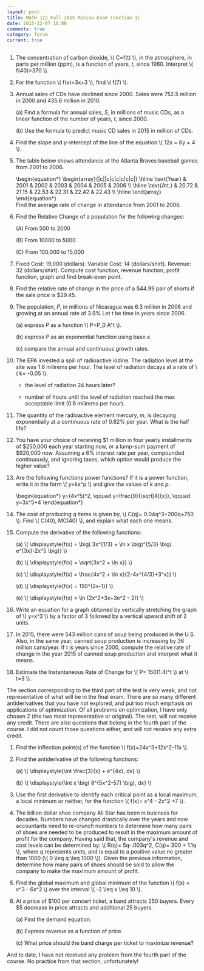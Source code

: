 ```yaml
---
layout: post
title: MATH 122 Fall 2015 Review Exam (section 1)
date: 2015-12-07 16:00
comments: true
category: forum
current: true
---
```


1. The concentration of carbon dioxide, <span>\\( C=f(t) \\)</span>, in the atmosphere, in parts per million (ppm), is a function of years, *t*, since 1960.  Interpret <span>\\( f(40)=370 \\)</span>.

2. For the function <span>\\( f(x)=3x+3 \\)</span>, find <span>\\( f(7) \\)</span>.

3. Annual sales of CDs have declined since 2000. Sales were 752.5 million in 2000 and 435.6 million in 2010.

	(a)	Find a formula for annual sales, *S*, in millions of music CDs, as a linear function of the number of years, *t*, since 2000. 

	(b)	Use the formula to predict music CD sales in 2015 in million of CDs.

4. Find the slope and *y*-intercept of the line of the equation <span>\\( 12x = 6y + 4 \\)</span>.

5. The table below shows attendance at the Atlanta Braves baseball games from 2001 to 2006.
	<div>
		\begin{equation*}
		\begin{array}{|c||c|c|c|c|c|c|}
		\hline
		\text{Year} & 2001 & 2002 & 2003 & 2004 & 2005 & 2006 \\
		\hline
		\text{Att.} & 20.72 & 21.15 & 22.53 & 22.31 & 22.42 & 22.43 \\
		\hline
		\end{array}
		\end{equation*}
	</div>
	Find the average rate of change in attendance from 2001 to 2006.

6. Find the Relative Change of a population for the following changes:

	(A) From 500 to 2000

	(B) From 10000 to 5000

	(C) From 100,000 to 15,000

7. Fixed Cost: 19,000 (dollars). Variable Cost: 14 (dollars/shirt). Revenue: 32 (dollars/shirt). Compute cost function, revenue function, profit function, graph and find break-even point.

8. Find the relative rate of change in the price of a $44.99 pair of shorts if the sale price is $29.45.

9. The population, *P*, in millions of Nicaragua was 6.3 million in 2006 and growing at an annual rate of 3.9%   Let *t* be time in years since 2006.

	(a) express *P* as a function <span>\\( P=P_0 A^t \\)</span>.

    (b) express *P* as an exponential function using base *e*.

    (c) compare the annual and continuous growth rates.

10. The EPA invested a spill of radioactive iodine. The radiation level at the site was 1.6 milirems per hour. The level of radiation decays at a rate of <span>\\( k= -0.05 \\)<span>. 

	+ the level of radiation 24 hours later? 

	+ number of hours until the level of radiation reached the max acceptable limit (0.6 milirems per hour). 

11. The quantity of the radioactive element mercury, *m*, is decaying exponentially at a continuous rate of 0.62% per year. What is the half life?

12. You have your choice of receiving $1 million in four yearly installments of $250,000 each year starting now, or a lump-sum payment of $920,000 now. Assuming a 6% interest rate per year, compounded continuously, and ignoring taxes, which option would produce the higher value?

1. Are the following functions power functions? If it is a power function, write it in the form <span>\\( y=kx^p \\)</span> and give the values of *k* and *p*. 
	<div>
		\begin{equation*}
		y=(4x^5)^2, \qquad y=\frac{9}{\sqrt[4]{x}}, \qquad y=3x^5+4
		\end{equation*}
	</div>

2. The cost of producing *q* items is given by, <span>\\( C(q)= 0.04q^3+200q+750 \\)</span>.  Find <span>\\( C(40),  MC(40) \\)</span>, and explain what each one means.

3. Compute the derivative of the following functions:

	(a) <span>\\( \displaystyle{f(x) = \big( 3x^{1/3} + \ln x \big)^{5/3} \big( e^{3x}-2x^5 \big)} \\)</span>

	(b) <span>\\( \displaystyle{f(x) = \sqrt{3x^2 + \ln x}} \\)</span>

	(c) <span>\\( \displaystyle{f(x) = \frac{4x^2 + \ln x}{2-4x^{4/3}+3^x}} \\)</span>

	(d) <span>\\( \displaystyle{f(x) = 150^{2x-1}} \\)</span>

	(e) <span>\\( \displaystyle{f(x) = \ln (2x^2+3x+3e^2 - 2)} \\)</span>

4. Write an equation for a graph obtained by vertically stretching the graph of <span>\\( y=x^3 \\)</span> by a factor of 3 followed by a vertical upward shift of 2 units. 

5. In 2015, there were 543 million cans of soup being produced in the U.S. Also, in the same year, canned soup production is increasing by 36 million cans/year. If *t* is years since 2000, compute the relative rate of change in the year 2015 of canned soup production and interpret what it means.

6. Estimate the Instantaneous Rate of Change for <span>\\( P= 150(1.4)^t \\)<span> at <span>\\( t=3 \\)</span>. 

<div class="well">
	The section corresponding to the third part of the test is very weak, and not representative of what will be in the final exam.  There are so many different antiderivatives that you have not explored, and put too much emphasis on applications of optimization.  Of all problems on optimization, I have only chosen 2 (the two most representative or original).  The rest, will not receive any credit.   There are also questions that belong in the fourth part of the course.  I did not count those questions either, and will not receive any extra credit.
</div>

1. Find the inflection point(s) of the function <span>\\( f(x)=24x^3+12x^2-11x \\)</span>.

2. Find the antiderivative of the following functions:

	(a) <span>\\( \displaystyle{\int \frac{3}{x} + e^{4x}\, dx} \\)</span>

	(b) <span>\\( \displaystyle{\int x \big( 8^{5x^2-57} \big)\, dx} \\)</span>

3. Use the first derivative to identify each critical point as a local maximum, a local minimum or neither, for the function <span>\\( f(x)= x^4 - 2x^2 +7 \\)</span>.

4. The billion dollar shoe company All Star has been in business for decades. Numbers have changed drastically over the years and now accountants need to re-crunch numbers to determine how many pairs of shoes are needed to be produced to result in the maximum amount of profit for the company. Having said that, the company's revenue and cost levels can be determined by: <span>\\( R(q)= 5q-.003q^2, C(q)= 300 + 1.1q \\)</span>, where *q* represents units, and is equal to a positive value no greater than 1000 (<span>\\( 0 \leq q \leq 1000 \\)</span>).
Given the previous information, determine how many pairs of shoes should be sold to allow the company to make the maximum amount of profit.

5. Find the global maximum and global minimum of the function <span>\\( f(x) = x^3 - 6x^2 \\)</span> over the interval <span>\\( -2 \leq x \leq 10 \\)</span>.

6. At a price of $100 per concert ticket, a band attracts 250 buyers.  Every $5 decrease in price attracts and additional 25 buyers.  

	(a) Find the demand equation.

	(b) Express revenue as a function of price.

	(c) What price should the band charge per ticket to maximize revenue?

<div class="well">
	And to date, I have not received any problem from the fourth part of the course.  No practice from that section, unfortunately!
</div>







